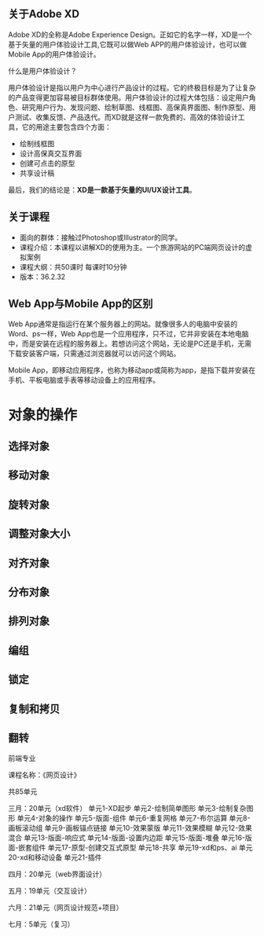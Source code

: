 ## 关于Adobe XD
Adobe XD的全称是Adobe Experience Design。正如它的名字一样，XD是一个基于矢量的用户体验设计工具,它既可以做Web APP的用户体验设计，也可以做Mobile App的用户体验设计。

什么是用户体验设计？

用户体验设计是指以用户为中心进行产品设计的过程。它的终极目标是为了让复杂的产品变得更加容易被目标群体使用。用户体验设计的过程大体包括：设定用户角色、研究用户行为、发现问题、绘制草图、线框图、高保真界面图、制作原型、用户测试、收集反馈、产品迭代。而XD就是这样一款免费的、高效的体验设计工具，它的用途主要包含四个方面：

- 绘制线框图
- 设计高保真交互界面
- 创建可点击的原型
- 共享设计稿

最后，我们的结论是：**XD是一款基于矢量的UI/UX设计工具**。



## 关于课程
- 面向的群体：接触过Photoshop或Illustrator的同学。
- 课程介绍：本课程以讲解XD的使用为主。一个旅游网站的PC端网页设计的虚拟案例
- 课程大纲：共50课时  每课时10分钟
- 版本：36.2.32

## Web App与Mobile App的区别
Web App通常是指运行在某个服务器上的网站。就像很多人的电脑中安装的Word、ps一样，Web App也是一个应用程序，只不过，它并非安装在本地电脑中，而是安装在远程的服务器上。若想访问这个网站，无论是PC还是手机，无需下载安装客户端，只需通过浏览器就可以访问这个网站。

Mobile App，即移动应用程序，也称为移动app或简称为app，是指下载并安装在手机、平板电脑或手表等移动设备上的应用程序。


# 对象的操作

## 选择对象

## 移动对象

## 旋转对象

## 调整对象大小

## 对齐对象

## 分布对象

## 排列对象

## 编组

## 锁定

## 复制和拷贝

## 翻转










前端专业

课程名称：《网页设计》

共85单元

三月：20单元（xd软件）
单元1-XD起步
单元2-绘制简单图形
单元3-绘制复杂图形
单元4-对象的操作
单元5-版面-组件
单元6-重复网格
单元7-布尔运算
单元8-画板滚动组
单元9-画板锚点链接
单元10-效果蒙版
单元11-效果模糊
单元12-效果混合
单元13-版面-响应式
单元14-版面-设置内边距
单元15-版面-堆叠
单元16-版面-嵌套组件
单元17-原型-创建交互式原型
单元18-共享
单元19-xd和ps、ai
单元20-xd和移动设备
单元21-插件

四月：20单元（web界面设计）

五月：19单元（交互设计）

六月：21单元（网页设计规范+项目）

七月：5单元（复习）
